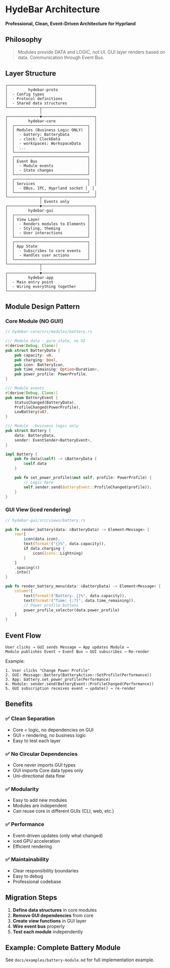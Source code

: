 # HydeBar Architecture

**Professional, Clean, Event-Driven Architecture for Hyprland**

## Philosophy

> Modules provide DATA and LOGIC, not UI.
> GUI layer renders based on data.
> Communication through Event Bus.

## Layer Structure

```
┌──────────────────────────────────────┐
│         hydebar-proto                │
│  - Config types                      │
│  - Protocol definitions              │
│  - Shared data structures            │
└──────────────┬───────────────────────┘
               │
┌──────────────▼───────────────────────┐
│         hydebar-core                 │
│  ┌────────────────────────────────┐  │
│  │ Modules (Business Logic ONLY)  │  │
│  │  - battery: BatteryData        │  │
│  │  - clock: ClockData            │  │
│  │  - workspaces: WorkspaceData   │  │
│  │  ...                           │  │
│  └────────────────────────────────┘  │
│  ┌────────────────────────────────┐  │
│  │ Event Bus                      │  │
│  │  - Module events               │  │
│  │  - State changes               │  │
│  └────────────────────────────────┘  │
│  ┌────────────────────────────────┐  │
│  │ Services                       │  │
│  │  - DBus, IPC, Hyprland socket │  │
│  └────────────────────────────────┘  │
└──────────────┬───────────────────────┘
               │ Events only
┌──────────────▼───────────────────────┐
│         hydebar-gui                  │
│  ┌────────────────────────────────┐  │
│  │ View Layer                     │  │
│  │  - Renders modules to Elements │  │
│  │  - Styling, theming            │  │
│  │  - User interactions           │  │
│  └────────────────────────────────┘  │
│  ┌────────────────────────────────┐  │
│  │ App State                      │  │
│  │  - Subscribes to core events   │  │
│  │  - Handles user actions        │  │
│  └────────────────────────────────┘  │
└──────────────┬───────────────────────┘
               │
┌──────────────▼───────────────────────┐
│         hydebar-app                  │
│  - Main entry point                  │
│  - Wiring everything together        │
└──────────────────────────────────────┘
```

## Module Design Pattern

### Core Module (NO GUI!)

```rust
// hydebar-core/src/modules/battery.rs

/// Module data - pure state, no UI
#[derive(Debug, Clone)]
pub struct BatteryData {
    pub capacity: u8,
    pub charging: bool,
    pub icon: BatteryIcon,
    pub time_remaining: Option<Duration>,
    pub power_profile: PowerProfile,
}

/// Module events
#[derive(Debug, Clone)]
pub enum BatteryEvent {
    StatusChanged(BatteryData),
    ProfileChanged(PowerProfile),
    LowBattery(u8),
}

/// Module - business logic only
pub struct Battery {
    data: BatteryData,
    sender: EventSender<BatteryEvent>,
}

impl Battery {
    pub fn data(&self) -> &BatteryData {
        &self.data
    }

    pub fn set_power_profile(&mut self, profile: PowerProfile) {
        // Logic here
        self.sender.send(BatteryEvent::ProfileChanged(profile));
    }
}
```

### GUI View (iced rendering)

```rust
// hydebar-gui/src/views/battery.rs

pub fn render_battery(data: &BatteryData) -> Element<Message> {
    row![
        icon(data.icon),
        text(format!("{}%", data.capacity)),
        if data.charging {
            icon(Icons::Lightning)
        }
    ]
    .spacing(4)
    .into()
}

pub fn render_battery_menu(data: &BatteryData) -> Element<Message> {
    column![
        text(format!("Battery: {}%", data.capacity)),
        text(format!("Time: {:?}", data.time_remaining)),
        // Power profile buttons
        power_profile_selector(data.power_profile)
    ]
}
```

## Event Flow

```
User clicks → GUI sends Message → App updates Module →
Module publishes Event → Event Bus → GUI subscribes → Re-render
```

Example:
```
1. User clicks "Change Power Profile"
2. GUI: Message::Battery(BatteryAction::SetProfile(Performance))
3. App: battery.set_power_profile(Performance)
4. Module: sender.send(BatteryEvent::ProfileChanged(Performance))
5. GUI subscription receives event → update() → re-render
```

## Benefits

### ✅ Clean Separation
- Core = logic, no dependencies on GUI
- GUI = rendering, no business logic
- Easy to test each layer

### ✅ No Circular Dependencies
- Core never imports GUI types
- GUI imports Core data types only
- Uni-directional data flow

### ✅ Modularity
- Easy to add new modules
- Modules are independent
- Can reuse core in different GUIs (CLI, web, etc.)

### ✅ Performance
- Event-driven updates (only what changed)
- iced GPU acceleration
- Efficient rendering

### ✅ Maintainability
- Clear responsibility boundaries
- Easy to debug
- Professional codebase

## Migration Steps

1. **Define data structures** in core modules
2. **Remove GUI dependencies** from core
3. **Create view functions** in GUI layer
4. **Wire event bus** properly
5. **Test each module** independently

## Example: Complete Battery Module

See `docs/examples/battery-module.md` for full implementation example.
